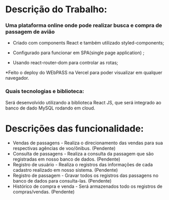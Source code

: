 # Descrição do Trabalho:
### Uma plataforma online onde pode realizar busca e compra de passagem de avião
* Criado com components React e também utilizado styled-components;

* Configurado para funcionar em SPA(single page application) ;

* Usando react-router-dom para controlar as rotas;

*Feito o deploy do WEbPASS na Vercel para poder visualizar em qualquer navegador.

### Quais tecnologias e biblioteca:
Será desenvolvido utilizando a biblioteca React JS, que será integrado ao banco de dado MySQL rodando em cloud.

# Descrições das funcionalidade:
* Vendas de passagens - Realiza o direcionamento das vendas para sua respectivas agências de voo/ônibus. (Pendente)
* Consulta de passagens - Realiza a consulta da passagem que são registradas em nosso banco de dados. (Pendente)
* Registro de usuário - Realiza o registros das informações de cada cadastro realizado em nosso sistema. (Pendente)
* Registro de passagem - Gravar todos os registros das passagens no banco de dados para consulta-las. (Pendente)
* Histórico de compra e venda -  Será armazenados todo os registros de compras/vendas.   (Pendente)
